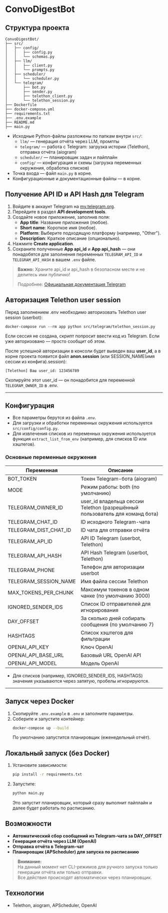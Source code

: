 # ConvoDigestBot

## Структура проекта

```
ConvoDigestBot/
├── src/
│   ├── config/
│   │   ├── config.py
│   │   └── schemas.py
│   ├── llm/
│   │   ├── client.py
│   │   └── prompts.py
│   ├── scheduler/
│   │   └── scheduler.py
│   └── telegram/
│       ├── bot.py
│       ├── sender.py
│       ├── telethon_client.py
│       └── telethon_session.py
├── Dockerfile
├── docker-compose.yml
├── requirements.txt
├── .env.example
├── README.md
├── main.py
```

- Исходные Python-файлы разложены по папкам внутри `src/`:
  - `llm/` — генерация отчёта через LLM, промпты
  - `telegram/` — работа с Telegram: загрузка истории (Telethon), отправка отчёта (aiogram)
  - `scheduler/` — планировщик задач и пайплайн
  - `config/` — конфигурация и схемы (загрузка переменных окружения, обработка списков)
- Точка входа — файл `main.py` в корне.
- Конфигурационные и документационные файлы — в корне.

## Получение API ID и API Hash для Telegram

1. Войдите в аккаунт Telegram на [my.telegram.org](https://my.telegram.org/).
2. Перейдите в раздел **API development tools**.
3. Создайте новое приложение, заполнив поля:
   - **App title**: Название приложения (любое).
   - **Short name**: Короткое имя (любое).
   - **Platform**: Выберите подходящую платформу (например, "Other").
   - **Description**: Краткое описание (опционально).
4. Нажмите **Create application**.
5. Сохраните полученные **App api_id** и **App api_hash** — они понадобятся для заполнения переменных `TELEGRAM_API_ID` и `TELEGRAM_API_HASH` в вашем `.env` файле.

> **Важно:** Храните api_id и api_hash в безопасном месте и не делитесь ими публично!
>
> Подробнее: [Официальная документация Telegram](https://core.telegram.org/api/obtaining_api_id)

## Авторизация Telethon user session

Перед заполнением .env необходимо авторизовать Telethon user session (userbot):

```
docker-compose run --rm app python src/telegram/telethon_session.py
```

Если сессия не создана, скрипт попросит ввести код из Telegram. Если уже авторизовано — просто сообщит об этом.

После успешной авторизации в консоли будет выведен ваш **user_id**, а в корне проекта появится файл **anon.session** (или SESSION_NAME(имя сессии из конфига).session):

```
[Telethon] Ваш user_id: 123456789
```

Скопируйте этот user_id — он понадобится для переменной `TELEGRAM_OWNER_ID` в .env.

---

## Конфигурация
- Все параметры берутся из файла `.env`.
- Для загрузки и обработки переменных окружения используется `src/config/config.py`.
- Для извлечения списков из переменных окружения используется функция `extract_list_from_env` (например, для списков ID или хэштегов).

### Основные переменные окружения

| Переменная                | Описание                                                                     |
|--------------------------|------------------------------------------------------------------------------|
| BOT_TOKEN                | Токен Telegram-бота (aiogram)                                                |
| MODE                     | Режим работы: both (по умолчанию)                                            |
| TELEGRAM_OWNER_ID        | user_id владельца сессии Telethon (разрешённый пользователь для команд бота) |
| TELEGRAM_CHAT_ID         | ID исходного Telegram-чата                                                   |
| TELEGRAM_DIST_CHAT_ID    | ID чата для отправки отчёта                                                  |
| TELEGRAM_API_ID          | API ID Telegram (userbot, Telethon)                                          |
| TELEGRAM_API_HASH        | API Hash Telegram (userbot, Telethon)                                        |
| TELEGRAM_PHONE           | Телефон для авторизации userbot                                              |
| TELEGRAM_SESSION_NAME    | Имя файла сессии Telethon                                                    |
| MAX_TOKENS_PER_CHUNK     | Максимум токенов в одном чанке (по умолчанию 3000)                           |
| IGNORED_SENDER_IDS       | Список ID отправителей для игнорирования                                     |
| DAY_OFFSET               | За сколько дней собирать сообщения (по умолчанию 7)                          |
| HASHTAGS                 | Список хэштегов для фильтрации                                               |
| OPENAI_API_KEY           | Ключ OpenAI                                                                  |
| OPENAI_API_BASE_URL      | Базовый URL OpenAI API                                                       |
| OPENAI_API_MODEL         | Модель OpenAI                                                                |

- Для списков (например, IGNORED_SENDER_IDS, HASHTAGS) значения указываются через запятую, пробелы игнорируются.
---

## Запуск через Docker

1. Скопируйте `.env.example` в `.env` и заполните параметры.
2. Соберите и запустите контейнер:
   ```sh
   docker-compose up --build
   ```
   По умолчанию запустится планировщик (еженедельный отчёт).

## Локальный запуск (без Docker)
1. Установите зависимости:
   ```sh
   pip install -r requirements.txt
   ```
2. Запустите:
   ```sh
   python main.py
   ```
   Это запустит планировщик, который сразу выполнит пайплайн и далее будет работать по расписанию.

## Возможности

- **Автоматический сбор сообщений из Telegram-чата за DAY_OFFSET**
- **Генерация отчёта через LLM (OpenAI)**
- **Отправка отчёта в Telegram-чат**
- **Планировщик (APScheduler) для запуска по расписанию**

> **Внимание:**  
> На данный момент нет CLI-режимов для ручного запуска только генерации отчёта или только отправки.  
> Все действия происходят автоматически через планировщик.

## Технологии
- Telethon, aiogram, APScheduler, OpenAI 